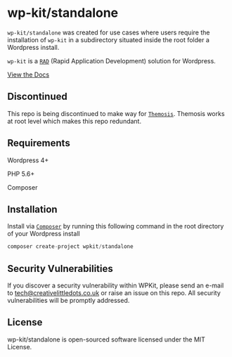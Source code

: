 # wp-kit/standalone

```wp-kit/standalone``` was created for use cases where users require the installation of ```wp-kit``` in a subdirectory situated inside the root folder a Wordpress install.

```wp-kit``` is a [```RAD```](https://en.wikipedia.org/wiki/Rapid_application_development) (Rapid Application Development) solution for Wordpress.

[View the Docs](https://github.com/wp-kit/theme/docs)

## Discontinued

This repo is being discontinued to make way for [```Themosis```](http://framework.themosis.com/). Themosis works at root level which makes this repo redundant.

## Requirements

Wordpress 4+

PHP 5.6+

Composer

## Installation

Install via [```Composer```](https://getcomposer.org/) by running this following command in the root directory of your Wordpress install
  
```php
composer create-project wpkit/standalone
```

## Security Vulnerabilities

If you discover a security vulnerability within WPKit, please send an e-mail to tech@creativelittledots.co.uk or raise an issue on this repo. All security vulnerabilities will be promptly addressed.

## License

wp-kit/standalone is open-sourced software licensed under the MIT License.
